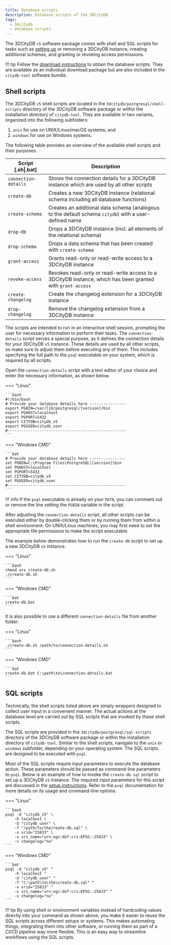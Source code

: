 ```yaml
---
title: Database scripts
description: Database scripts of the 3DCityDB
tags:
  - 3dcitydb
  - database scripts
---
```


The 3DCityDB `v5` software package comes with shell and SQL scripts for tasks such as
[setting up](../first-steps/setup.md#3dcitydb-setup-steps) or removing a 3DCityDB instance, creating
additional schemas, and granting or revoking access permissions. 

!!! tip
    Follow the [download instructions](../download.md) to obtain the database scripts. They are available as an individual
    download package but are also included in the `citydb-tool` software bundle.

## Shell scripts

The 3DCityDB `v5` shell scripts are located in the `3dcitydb/postgresql/shell-scripts` directory of the 3DCityDB
software package or within the installation directory of `citydb-tool`. They are available in two variants,
organized into the following subfolders:

1. `unix` for use on UNIX/Linux/macOS systems; and
2. `windows` for use on Windows systems.

The following table provides an overview of the available shell scripts and their purposes.

| Script [.sh\|.bat]   | Description                                                                                               |
|----------------------|-----------------------------------------------------------------------------------------------------------|
| `connection-details` | Stores the connection details for a 3DCityDB instance which are used by all other scripts                 |
| `create-db`          | Creates a new 3DCityDB instance (relational schema including all database functions)                      |
| `create-schema`      | Creates an additional data schema (analogous to the default schema `citydb`) with a user-defined name     |
| `drop-db`            | Drops a 3DCityDB instance (incl. all elements of the relational schema)                                   |
| `drop-schema`        | Drops a data schema that has been created with `create-schema`                                            |
| `grant-access`       | Grants read-only or read-write access to a 3DCityDB instance                                              |
| `revoke-access`      | Revokes read-only or read-write access to a 3DCityDB instance, which has been granted with `grant-access` |
| `create-changelog`   | Create the changelog extension for a 3DCityDB instance                                                    |
| `drop-changelog`     | Remove the changelog extension from a 3DCityDB instance                                                   |

The scripts are intended to run in an interactive shell session, prompting the user for necessary information to perform
their tasks. The `connection-details` script serves a special purpose, as it defines the connection details for your
3DCityDB `v5` instance. These details are used by all other scripts, so make sure to adjust them before executing any of
them. This includes specifying the full path to the `psql` executable on your system, which is required by all scripts.

Open the `connection-details` script with a text editor of your choice and enter the necessary information, as shown
below.

=== "Linux"

    ```bash
    #!/bin/bash
    # Provide your database details here ----------------
    export PGBIN=/var/lib/postgresql/[version]/bin
    export PGHOST=localhost
    export PGPORT=5432
    export CITYDB=citydb_v5
    export PGUSER=citydb_user
    #----------------------------------------------------
    ```

=== "Windows CMD"

    ```bat
    # Provide your database details here ----------------
    set PGBIN=C:\Program Files\PostgreSQL\[version]\bin
    set PGHOST=localhost
    set PGPORT=5432
    set CITYDB=citydb_v5
    set PGUSER=citydb_user
    #----------------------------------------------------
    ```

!!! info
    If the `psql` executable is already on your `PATH`, you can comment out or remove the line setting
    the `PGBIN` variable in the script.

After adjusting the `connection-details` script, all other scripts can be executed either by double-clicking them or by
running them from within a shell environment. On UNIX/Linux machines, you may first need to set the appropriate file
permissions to make the script executable.

The example below demonstrates how to run the `create-db` script to set up a new 3DCityDB `v5` instance.

=== "Linux"

    ```bash
    chmod u+x create-db.sh
    ./create-db.sh
    ```

=== "Windows CMD"

    ```bat
    create-db.bat
    ```

It is also possible to use a different `connection-details` file from another folder:

=== "Linux"

    ```bash
    ./create-db.sh /path/to/connection-details.sh
    ```

=== "Windows CMD"

    ```bat
    create-db.bat C:\path\to\connection-details.bat
    ```

## SQL scripts

Technically, the shell scripts listed above are simply wrappers designed to collect user input in a convenient manner.
The actual actions at the database level are carried out by SQL scripts that are invoked by these shell scripts.

The SQL scripts are provided in the `3dcitydb/postgresql/sql-scripts` directory of the 3DCityDB software package
or within the installation directory of `citydb-tool`. Similar to the shell scripts, navigate to the `unix` or `windows`
subfolder, depending on your operating system. The SQL scripts are designed to be executed with `psql`.

Most of the SQL scripts require input parameters to execute the database action. These parameters should be
passed as command-line parameters to `psql`. Below is an example of how to invoke the `create-db.sql` script to set up
a 3DCityDB `v5` instance. The required input parameters for this script are discussed in the
[setup instructions](../first-steps/setup.md#3dcitydb-setup-steps). Refer to the `psql` documentation for more details
on its usage and command-line options.

=== "Linux"

    ```bash
    psql -d "citydb_v5" \
        -h localhost \
        -U "citydb_user" \
        -f "/path/to/the/reate-db.sql" \
        -v srid="25833" \
        -v srs_name="urn:ogc:def:crs:EPSG::25833" \
        -v changelog="no"
    ```

=== "Windows CMD"

    ```bat
    psql -d "citydb_v5" ^
        -h localhost ^
        -U "citydb_user" ^
        -f "C:\path\to\the\create-db.sql" ^
        -v srid="25833" ^
        -v srs_name="urn:ogc:def:crs:EPSG::25833" ^
        -v changelog="no"
    ```

!!! tip
    By using shell or environment variables instead of hardcoding values directly into your command as shown above, you make
    it easier to reuse the SQL scripts across different setups or systems. This makes automating things, integrating them
    into other software, or running them as part of a CI/CD pipeline way more flexible. This is an easy way to streamline
    workflows using the SQL scripts.